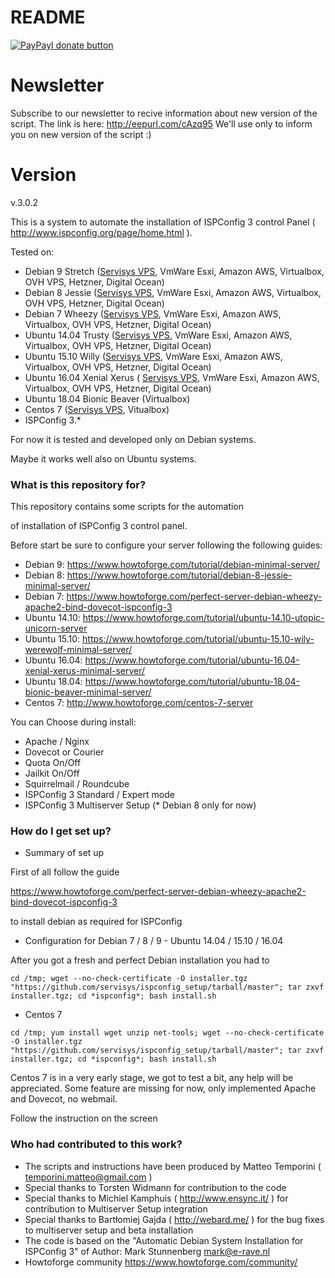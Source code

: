 # README #

[![PayPayl donate button](https://www.paypalobjects.com/it_IT/IT/i/btn/btn_donateCC_LG.gif)](https://www.paypal.com/cgi-bin/webscr?cmd=_s-xclick&hosted_button_id=TB4Q3UJDC5JDJ "Help US support this project using Paypal")

# Newsletter #
Subscribe to our newsletter to recive information about new version of the script.
The link is here: http://eepurl.com/cAzq95
We'll use only to inform you on new version of the script :)

# Version #
v.3.0.2

This is a system to automate the installation of ISPConfig 3 control Panel ( http://www.ispconfig.org/page/home.html ).

Tested on:

- Debian 9 Stretch ([Servisys VPS](https://www.servisys.it/), VmWare Esxi, Amazon AWS, Virtualbox, OVH VPS, Hetzner, Digital Ocean)
- Debian 8 Jessie ([Servisys VPS](https://www.servisys.it/), VmWare Esxi, Amazon AWS, Virtualbox, OVH VPS, Hetzner, Digital Ocean)
- Debian 7 Wheezy ([Servisys VPS](https://www.servisys.it/), VmWare Esxi, Amazon AWS, Virtualbox, OVH VPS, Hetzner, Digital Ocean)
- Ubuntu 14.04 Trusty ([Servisys VPS](https://www.servisys.it/), VmWare Esxi, Amazon AWS, Virtualbox, OVH VPS, Hetzner, Digital Ocean)
- Ubuntu 15.10 Willy ([Servisys VPS](https://www.servisys.it/), VmWare Esxi, Amazon AWS, Virtualbox, OVH VPS, Hetzner, Digital Ocean)
- Ubuntu 16.04 Xenial Xerus ( [Servisys VPS](https://www.servisys.it/), VmWare Esxi, Amazon AWS, Virtualbox, OVH VPS, Hetzner, Digital Ocean)
- Ubuntu 18.04 Bionic Beaver (Virtualbox)
- Centos 7 ([Servisys VPS](https://www.servisys.it/), Vitualbox)
- ISPConfig 3.*

For now it is tested and developed only on Debian systems.

Maybe it works well also on Ubuntu systems.

### What is this repository for? ###

This repository contains some scripts for the automation

of installation of ISPConfig 3 control panel.

Before start be sure to configure your server following the following guides:

- Debian 9: https://www.howtoforge.com/tutorial/debian-minimal-server/
- Debian 8: https://www.howtoforge.com/tutorial/debian-8-jessie-minimal-server/
- Debian 7: https://www.howtoforge.com/perfect-server-debian-wheezy-apache2-bind-dovecot-ispconfig-3
- Ubuntu 14.10: https://www.howtoforge.com/tutorial/ubuntu-14.10-utopic-unicorn-server
- Ubuntu 15.10: https://www.howtoforge.com/tutorial/ubuntu-15.10-wily-werewolf-minimal-server/
- Ubuntu 16.04: https://www.howtoforge.com/tutorial/ubuntu-16.04-xenial-xerus-minimal-server/
- Ubuntu 18.04: https://www.howtoforge.com/tutorial/ubuntu-18.04-bionic-beaver-minimal-server/
- Centos 7: http://www.howtoforge.com/centos-7-server

You can Choose during install:
- Apache / Nginx
- Dovecot or Courier
- Quota On/Off
- Jailkit On/Off
- Squirrelmail / Roundcube
- ISPConfig 3 Standard / Expert mode
- ISPConfig 3 Multiserver Setup (* Debian 8 only for now)

### How do I get set up? ###

* Summary of set up

First of all follow the guide 

https://www.howtoforge.com/perfect-server-debian-wheezy-apache2-bind-dovecot-ispconfig-3

to install debian as required for ISPConfig

* Configuration for Debian 7 / 8 / 9 - Ubuntu 14.04 / 15.10 / 16.04

After you got a fresh and perfect Debian installation you had to

```shell
cd /tmp; wget --no-check-certificate -O installer.tgz "https://github.com/servisys/ispconfig_setup/tarball/master"; tar zxvf installer.tgz; cd *ispconfig*; bash install.sh
```
* Centos 7

```shell
cd /tmp; yum install wget unzip net-tools; wget --no-check-certificate -O installer.tgz "https://github.com/servisys/ispconfig_setup/tarball/master"; tar zxvf installer.tgz; cd *ispconfig*; bash install.sh
```

Centos 7 is in a very early stage, we got to test a bit, any help will be appreciated. 
Some feature are missing for now, only implemented Apache and Dovecot, no webmail.

Follow the instruction on the screen

### Who had contributed to this work? ###

* The scripts and instructions have been produced by Matteo Temporini ( <temporini.matteo@gmail.com> )
* Special thanks to Torsten Widmann for contribution to the code
* Special thanks to Michiel Kamphuis ( http://www.ensync.it/ ) for contribution to Multiserver Setup integration
* Special thanks to Bartłomiej Gajda ( http://webard.me/ ) for the bug fixes to multiserver setup and beta installation
* The code is based on the "Automatic Debian System Installation for ISPConfig 3" of Author: Mark Stunnenberg <mark@e-rave.nl>
* Howtoforge community https://www.howtoforge.com/community/
